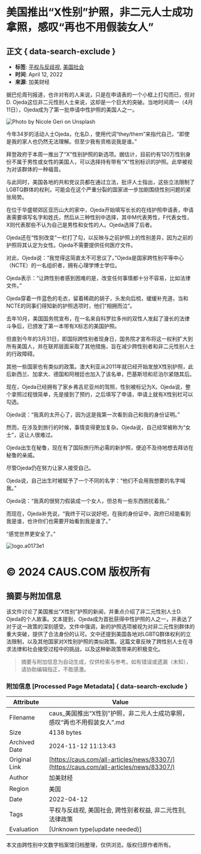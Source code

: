 # 美国推出“X性别”护照，非二元人士成功拿照，感叹“再也不用假装女人”

## 正文 { data-search-exclude }


- **标签**: [平权与反歧视](https://caus.com/tag/%e5%b9%b3%e6%9d%83%e4%b8%8e%e5%8f%8d%e6%ad%a7%e8%a7%86/), [美国社会](https://caus.com/tag/%e7%be%8e%e5%9b%bd%e7%a4%be%e4%bc%9a/)
- **时间**: April 12, 2022
- **来源**: 加美财经

据巴伦周刊报道，也许对有的人来说，只是在申请表的一个小框上打勾而已，但对D. Ojeda这位非二元性别人士来说，这却是一个巨大的突破。当地时间周一（4月11日），Ojeda成为了第一批申请中性护照的美国人之一。

![Photo by Nicole Geri on Unsplash](https://caus.com/wp-content/uploads/getfunpic/JOF2WL0BgBvDReg.png)

今年34岁的活动人士Ojeda，化名D.，使用代词“they/them”来指代自己，“即使是我的家人也仍然无法理解。但至少我有资格说我是谁。”

拜登政府于本周一推出了“X”性别护照的新选项。据估计，目前约有120万性别身份不属于男性或女性的美国人，可以选择持有带有“X”性别标识的护照。此举被视为对该群体的一种福音。

与此同时，美国各地的共和党议员都在通过立法，批评人士指出，这些立法限制了LGBTQ群体的权利，可能会在这个严重分裂的国家进一步加剧围绕性别问题的紧张局势。

在位于华盛顿郊区亚历山大的家中，Ojeda开始填写长长的在线护照申请表，申请表需要填写名字和姓氏，然后从三种性别中选择，其中M代表男性，F代表女性，X则代表那些不认为自己是男性和女性的人。Ojeda选择了后者。

Ojeda还在“性别改变”一栏打了勾，以反映与之前护照上的性别差异，因为之前的护照将其认定为女性。Ojeda不需要提供任何医疗文件。

对此，Ojeda说：“我觉得这简直太不可思议了。”Ojeda是国家跨性别平等中心（NCTE）的一名组织者，拥有心理学博士学位。

Ojeda表示：“让跨性别者感到困难的是，改变任何事情都十分不容易，比如法律文件。”

Ojeda穿着一件蓝色的毛衣，留着稀疏的胡子，头发向后梳，缓缓补充道，当和NCTE的同事们得知新的护照选项时，他们“相拥而泣”。

去年10月，美国国务院宣布，在一名来自科罗拉多州的双性人发起了漫长的法律斗争后，已颁发了第一本带有X标志的美国护照。

但直到今年的3月31日，即国际跨性别者现身日，国务院才宣布将这一权利扩大到所有美国人，并在联邦层面采取了其他措施，旨在减少跨性别者和非二元性别人士的行政障碍。

其他一些国家也有类似的政策。澳大利亚从2011年就已经开始发放X性别护照，此后新西兰、加拿大、德国和阿根廷也加入了该名单，巴基斯坦和尼泊尔紧随其后。

现在，Ojeda已经拥有了家乡弗吉尼亚州的驾照，性别被标记为X。Ojeda说，整个拿照过程很简单，先是接到了预约，之后填写了申请，申请上就有X性别栏可以勾选。

Ojeda说：“我真的太开心了，因为这是我第一次看到自己和我的身份证明。”

然而，在涉及到旅行的时候，事情变得更加复杂。Ojeda说，自己经常被称为“女士”，这让人很难过。

Ojeda出生在秘鲁，现在有了国际旅行所必需的新护照，便迫不及待地想去拜访在秘鲁的亲戚。

尽管Ojeda仍在努力让家人接受自己。

Ojeda说，自己出生时被赋予了一个不同的名字：“他们不会用我想要的名字喊我。”

Ojeda说：“我真的很努力假装成一个女人，但总有一些东西困扰着我。”

而现在，Ojeda补充说，“我终于可以说好吧，在我的身份证中，政府已经能看到我是谁，也许你们也需要开始看到我是谁了。”

“感觉世界更安全了。”

![logo.a0173e1](https://caus.com/wp-content/uploads/elementor/thumbs/logo.a0173e1-qmdevbrme2hrfew8on29qvo18am8hkzuuoe8hk3vye.png)

# © 2024 CAUS.COM 版权所有

## 摘要与附加信息

<!-- tcd_abstract -->
该文件讨论了美国推出“X性别”护照的新闻，并重点介绍了非二元性别人士D. Ojeda的个人故事。文本提到，Ojeda成为首批获得中性护照的人之一，并表达了对于这一政策的深刻感受。文件中强调，新的护照选项被视为对非二元性别群体的重大突破，提供了合法身份的认可。文中还提到美国各地对LGBTQ群体权利的立法限制，以及其他国家对X性别护照的类似政策。这篇文章反映了跨性别人士在寻求法律和社会接受过程中的挑战，以及这种新政策带来的积极变化。
<!-- tcd_abstract_end -->

> 摘要与附加信息为自动生成，仅供检索与参考。如有错误或遗漏（未知），请协助编辑指正，不胜感激。

### 附加信息 [Processed Page Metadata] { data-search-exclude }

| Attribute       | Value                                  |
|-----------------|----------------------------------------|
| Filename        | caus_美国推出“X性别”护照，非二元人士成功拿照，感叹“再也不用假装女人”.md                             |
| Size            | 4138 bytes                           |
| Archived Date   | 2024-11-12 11:13:43                             |
| Original Link   | [https://caus.com/all-articles/news/83307/](https://caus.com/all-articles/news/83307/)                       |
| Author          | 加美财经                               |
| Region          | 美国                               |
| Date            | 2022-04-12                                 |
| Tags            | 平权与反歧视, 美国社会, 跨性别者权益, 非二元性别, 法律政策                                 |
| Evaluation            | [Unknown type(update needed)]                                 |
<!-- tcd_table_end -->

本文由跨性别中文数字档案馆归档整理，仅供浏览。版权归原作者所有。
